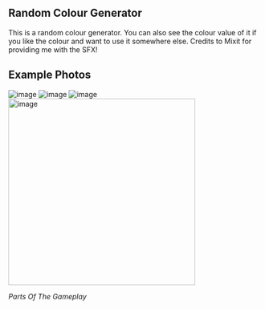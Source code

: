 ## Random Colour Generator
This is a random colour generator. You can also see the colour value of it if you like the colour and want to use it somewhere else. Credits to Mixit for providing me with the SFX!

## Example Photos
![image](https://github.com/user-attachments/assets/175ed523-4b94-44df-a987-0112a3c97f4d)
![image](https://github.com/user-attachments/assets/42c14c08-5b14-4281-b7b7-ed5ee823687e)
![image](https://github.com/user-attachments/assets/f0b79b42-5a36-42aa-ae7e-6e5cf4138d55)
<img width="372" alt="image" src="https://github.com/user-attachments/assets/fcaf1919-3a61-4670-bb1a-ea62bf30c734">

_Parts Of The Gameplay_
